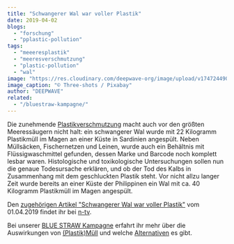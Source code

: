 ```yaml
---
title: "Schwangerer Wal war voller Plastik"
date: 2019-04-02
blogs: 
  - "forschung"
  - "pplastic-pollution"
tags: 
  - "meeeresplastik"
  - "meeresverschmutzung"
  - "plastic-pollution"
  - "wal"
image: "https://res.cloudinary.com/deepwave-org/image/upload/v1747244903/deepwave.org/ocean-2051760_1920.jpg"
image_caption: "© Three-shots / Pixabay"
author: "DEEPWAVE"
related: 
  - "/bluestraw-kampagne/"
---
```


Die zunehmende [Plastikverschmutzung](https://www.deepwave.org/die-ozeane/verschmutzung/) macht auch vor den größten Meeressäugern nicht halt: ein schwangerer Wal wurde mit 22 Kilogramm Plastikmüll im Magen an einer Küste in Sardinien angespült. Neben Müllsäcken, Fischernetzen und Leinen, wurde auch ein Behältnis mit Flüssigwaschmittel gefunden, dessen Marke und Barcode noch komplett lesbar waren. Histologische und toxikologische Untersuchungen sollen nun die genaue Todesursache erklären, und ob der Tod des Kalbs in Zusammenhang mit dem geschluckten Plastik steht. Vor nicht allzu langer Zeit wurde bereits an einer Küste der Philippinen ein Wal mit ca. 40 Kilogramm Plastikmüll im Magen angespült.

Den [zugehörigen Artikel "Schwangerer Wal war voller Plastik"](https://www.n-tv.de/panorama/Schwangerer-Wal-war-voller-Plastik-article20940627.html) vom 01.04.2019 findet ihr bei [n-tv](https://www.n-tv.de/).

Bei unserer [BLUE STRAW Kampagne](https://www.deepwave.org/bluestraw-kampagne/) erfahrt ihr mehr über die Auswirkungen von [(Plastik)Müll](https://www.deepwave.org/bluestraw-kampagne/plastic-pollution-blog/) und welche [Alternativen](https://www.deepwave.org/bluestraw-kampagne/alternativen-zu-einwegplastik-blog/) es gibt.
